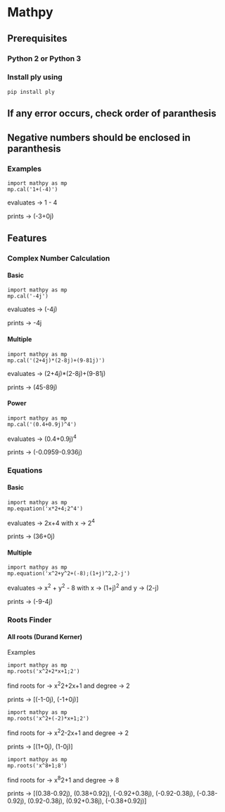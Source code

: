 # Mathpy

## Prerequisites
### Python 2 or Python 3
### Install ply using
    pip install ply

## If any error occurs, check order of paranthesis
## Negative numbers should be enclosed in paranthesis
### Examples
    import mathpy as mp
    mp.cal('1+(-4)')
  evaluates -> 1 - 4
    
  prints -> (-3+0j)

## Features
### Complex Number Calculation
#### Basic
    import mathpy as mp
    mp.cal('-4j')
  evaluates -> (-4j)

  prints -> -4j
#### Multiple
    import mathpy as mp
    mp.cal('(2+4j)*(2-8j)+(9-81j)')
  evaluates -> (2+4j)*(2-8j)+(9-81j)

  prints -> (45-89j)
#### Power
    import mathpy as mp
    mp.cal('(0.4+0.9j)^4')
  evaluates -> (0.4+0.9j)<sup>4</sup>

  prints -> (-0.0959-0.936j)

### Equations
#### Basic
    import mathpy as mp
    mp.equation('x*2+4;2^4')
  evaluates -> 2x+4 with x -> 2<sup>4</sup>
                     
  prints -> (36+0j)
#### Multiple
    import mathpy as mp
    mp.equation('x^2+y^2+(-8);(1+j)^2,2-j')
  evaluates -> x<sup>2</sup> + y<sup>2</sup> - 8 with x -> (1+j)<sup>2</sup> and y -> (2-j)
                     
  prints -> (-9-4j)

### Roots Finder
#### All roots (Durand Kerner)
  Examples

    import mathpy as mp
    mp.roots('x^2+2*x+1;2')
  find roots for -> x<sup>2</sup>2+2x+1 and degree -> 2

  prints -> [(-1-0j), (-1+0j)]

    import mathpy as mp
    mp.roots('x^2+(-2)*x+1;2')
  find roots for -> x<sup>2</sup>2-2x+1 and degree -> 2

  prints -> [(1+0j), (1-0j)]
  
    import mathpy as mp
    mp.roots('x^8+1;8')
  find roots for -> x<sup>8</sup>2+1 and degree -> 8

  prints -> [(0.38-0.92j), (0.38+0.92j), (-0.92+0.38j), (-0.92-0.38j), (-0.38-0.92j), (0.92-0.38j), (0.92+0.38j), (-0.38+0.92j)]